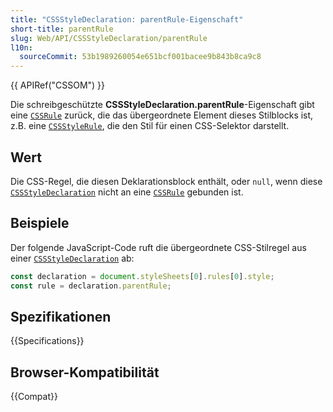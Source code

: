 ```yaml
---
title: "CSSStyleDeclaration: parentRule-Eigenschaft"
short-title: parentRule
slug: Web/API/CSSStyleDeclaration/parentRule
l10n:
  sourceCommit: 53b1989260054e651bcf001bacee9b843b8ca9c8
---
```


{{ APIRef("CSSOM") }}

Die schreibgeschützte **CSSStyleDeclaration.parentRule**-Eigenschaft gibt eine [`CSSRule`](/de/docs/Web/API/CSSRule) zurück, die das übergeordnete Element dieses Stilblocks ist, z.B. eine [`CSSStyleRule`](/de/docs/Web/API/CSSStyleRule), die den Stil für einen CSS-Selektor darstellt.

## Wert

Die CSS-Regel, die diesen Deklarationsblock enthält, oder `null`, wenn diese [`CSSStyleDeclaration`](/de/docs/Web/API/CSSStyleDeclaration) nicht an eine [`CSSRule`](/de/docs/Web/API/CSSRule) gebunden ist.

## Beispiele

Der folgende JavaScript-Code ruft die übergeordnete CSS-Stilregel aus einer [`CSSStyleDeclaration`](/de/docs/Web/API/CSSStyleDeclaration) ab:

```js
const declaration = document.styleSheets[0].rules[0].style;
const rule = declaration.parentRule;
```

## Spezifikationen

{{Specifications}}

## Browser-Kompatibilität

{{Compat}}
